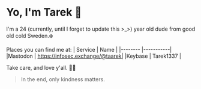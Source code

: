 # Yo, I'm Tarek 🥳

I'm a 24 (currently, until I forget to update this >\_>) year old dude from good old cold Sweden.❄️

Places you can find me at:
| Service | Name |
|-------- |-----------|
|Mastodon | https://infosec.exchange/@taarek|
|Keybase | Tarek1337 |

Take care, and love y'all. 💖✨

> In the end, only kindness matters.

